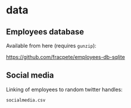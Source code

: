 # data

## Employees database

Available from here (requires `gunzip`):

https://github.com/fracpete/employees-db-sqlite

## Social media

Linking of employees to random twitter handles:

```
socialmedia.csv
```

